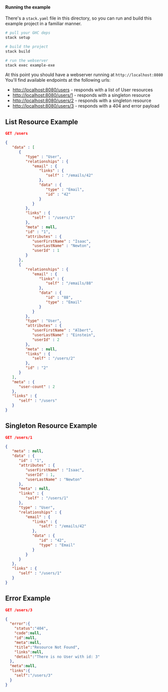
#### Running the example

There's a `stack.yaml` file in this directory, so you can run and build this
example project in a familiar manner.

```bash
# pull your GHC deps
stack setup

# build the project
stack build

# run the webserver
stack exec example-exe
```

At this point you should have a webserver running at `http://localhost:8080`
You'll find available endpoints at the following urls:
- [http://localhost:8080/users](http://localhost:8080/users) - responds with a list of User resources
- [http://localhost:8080/users/1](http://localhost:8080/users/1) - responds with a singleton resource
- [http://localhost:8080/users/2](http://localhost:8080/users/2) - responds with a singleton resource
- [http://localhost:8080/users/3](http://localhost:8080/users/3) - responds with a 404 and error payload




## List Resource Example

```JSON
GET /users

{
   "data" : [
      {
         "type" : "User",
         "relationships" : {
            "email" : {
               "links" : {
                  "self" : "/emails/42"
               },
               "data" : {
                  "type" : "Email",
                  "id" : "42"
               }
            }
         },
         "links" : {
            "self" : "/users/1"
         },
         "meta" : null,
         "id" : "1",
         "attributes" : {
            "userFirstName" : "Isaac",
            "userLastName" : "Newton",
            "userId" : 1
         }
      },
      {
         "relationships" : {
            "email" : {
               "links" : {
                  "self" : "/emails/88"
               },
               "data" : {
                  "id" : "88",
                  "type" : "Email"
               }
            }
         },
         "type" : "User",
         "attributes" : {
            "userFirstName" : "Albert",
            "userLastName" : "Einstein",
            "userId" : 2
         },
         "meta" : null,
         "links" : {
            "self" : "/users/2"
         },
         "id" : "2"
      }
   ],
   "meta" : {
      "user-count" : 2
   },
   "links" : {
      "self" : "/users"
   }
}
```


## Singleton Resource Example

```JSON
GET /users/1

{
   "meta" : null,
   "data" : {
      "id" : "1",
      "attributes" : {
         "userFirstName" : "Isaac",
         "userId" : 1,
         "userLastName" : "Newton"
      },
      "meta" : null,
      "links" : {
         "self" : "/users/1"
      },
      "type" : "User",
      "relationships" : {
         "email" : {
            "links" : {
               "self" : "/emails/42"
            },
            "data" : {
               "id" : "42",
               "type" : "Email"
            }
         }
      }
   },
   "links" : {
      "self" : "/users/1"
   }
}
```


## Error Example

```JSON
GET /users/3

{
  "error":{
    "status":"404",
    "code":null,
    "id":null,
    "meta":null,
    "title":"Resource Not Found",
    "links":null,
    "detail":"There is no User with id: 3"
  },
  "meta":null,
  "links":{
    "self":"/users/3"
  }
}
```
